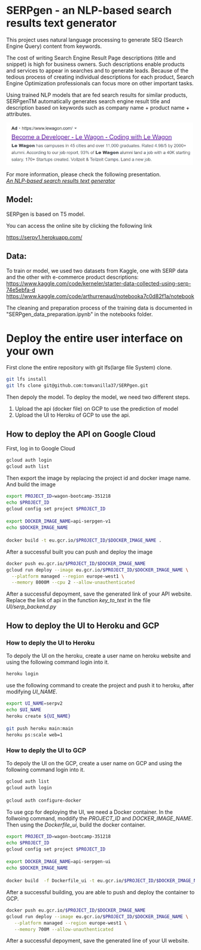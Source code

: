 # SERPgen - an NLP-based search results text generator
This project uses natural language processing to generate SEQ (Search Engine Query) content from keywords.

The cost of writing Search Engine Result Page descriptions (title and snippet) is high for business owners. Such descriptions enable products and services to appear in searches and to generate leads.
Because of the tedious process of creating individual descriptions for each product, Search Engine Optimization professionals can focus more on other important tasks.


Using trained NLP models that are fed search results for similar products, SERPgenTM automatically generates search engine result title and description based on keywords such as company name + product name + attributes.

<img src="UI/serpgen_g.png" width="500"/>

For more information, please check the following presentation. <br />
*[An NLP-based search results text generator](https://docs.google.com/presentation/d/1Vy21neAeTntBbcdmtyPCD2LMBnt8zpptBZHT6jL59mw/edit?usp=sharing)*



## Model:
SERPgen is based on T5 model.

You can access the online site by clicking the following link

https://serpv1.herokuapp.com/

## Data:

To train or model, we used two datasets from Kaggle, one with SERP data and the other with e-commerce product descriptions:
https://www.kaggle.com/code/kerneler/starter-data-collected-using-serp-74e5ebfa-d
https://www.kaggle.com/code/arthurrenaud/notebooka7c0d82f1a/notebook

The cleaning and preparation process of the training data is documented in "SERPgen_data_preparation.ipynb" in the notebooks folder.


# Deploy the entire user interface on your own
First clone the entire repository with git lfs(large file System) clone.
```bash
git lfs install
git lfs clone git@github.com:tomvanilla37/SERPgen.git
```

Then depoly the model. To deploy the model, we need two different steps.
1) Upload the api (docker file) on GCP to use the prediction of model
2) Upload the UI to Heroku of GCP to use the api.


## How to deploy the API on Google Cloud
First, log in to Google Cloud
```bash
gcloud auth login
gcloud auth list
```

Then export the image by replacing the project id and docker image name. And build the image

```bash
export PROJECT_ID=wagon-bootcamp-351218
echo $PROJECT_ID
gcloud config set project $PROJECT_ID

export DOCKER_IMAGE_NAME=api-serpgen-v1
echo $DOCKER_IMAGE_NAME

docker build -t eu.gcr.io/$PROJECT_ID/$DOCKER_IMAGE_NAME .
```

After a successful built you can push and deploy the image
```bash
docker push eu.gcr.io/$PROJECT_ID/$DOCKER_IMAGE_NAME
gcloud run deploy --image eu.gcr.io/$PROJECT_ID/$DOCKER_IMAGE_NAME \
  --platform managed --region europe-west1 \
  --memory 8000M --cpu 2 --allow-unauthenticated
```

After a successful depoyment, save the generated link of your API website.
Replace the link of api in the function *key_to_text* in the file *UI/serp_backend.py*

## How to deploy the UI to Heroku and GCP
### How to deply the UI to Heroku
To depoly the UI on the heroku, create a user name on heroku website and using the following command login into it.
```bash
heroku login
```

use the following command to create the project and push it to heroku, after modifying *UI_NAME*.
```bash
export UI_NAME=serpv2
echo $UI_NAME
heroku create ${UI_NAME}

git push heroku main:main
heroku ps:scale web=1
```

### How to deply the UI to GCP
To depoly the UI on the GCP, create a user name on GCP and using the following command login into it.
```bash
gcloud auth list
gcloud auth login

gcloud auth configure-docker
```

To use gcp for deploying the UI, we need a Docker container.
In the follwoing command, moddify the *PROJECT_ID* and *DOCKER_IMAGE_NAME*. Then using the *Dockerfile_ui*, build the docker container.

```bash
export PROJECT_ID=wagon-bootcamp-351218
echo $PROJECT_ID
gcloud config set project $PROJECT_ID

export DOCKER_IMAGE_NAME=api-serpgen-ui
echo $DOCKER_IMAGE_NAME

docker build  -f Dockerfile_ui -t eu.gcr.io/$PROJECT_ID/$DOCKER_IMAGE_NAME .
```

After a successful building, you are able to push and deploy the container to GCP.
```bash
docker push eu.gcr.io/$PROJECT_ID/$DOCKER_IMAGE_NAME
gcloud run deploy --image eu.gcr.io/$PROJECT_ID/$DOCKER_IMAGE_NAME \
   --platform managed --region europe-west1 \
   --memory 700M --allow-unauthenticated
```

After a successful depoyment, save the generated line of your UI website.
